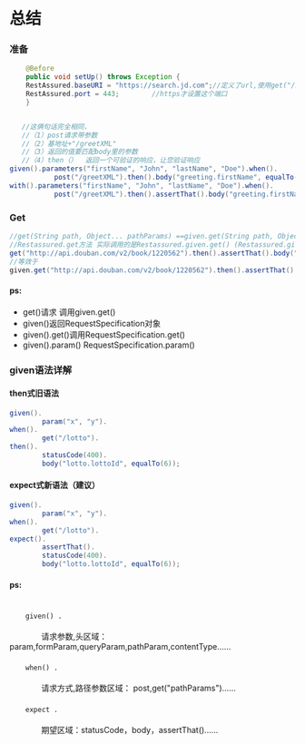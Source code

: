 
# 总结

### 准备
```Java        
    @Before
    public void setUp() throws Exception {
    RestAssured.baseURI = "https://search.jd.com";//定义了url,使用get("/xxx")就可以不写出完整的地址                
    RestAssured.port = 443;        //https才设置这个端口
    }
 ```
```Java 

   //这俩句话完全相同，
   //（1）post请求带参数
   //（2）基地址+"/greetXML"
   //（3）返回的值要匹配body里的参数
   //（4）then（）  返回一个可验证的响应，让您验证响应
given().parameters("firstName", "John", "lastName", "Doe").when().
           post("/greetXML").then().body("greeting.firstName", equalTo("John"));
with().parameters("firstName", "John", "lastName", "Doe").when().
           post("/greetXML").then().assertThat().body("greeting.firstName", equalTo("John"));
```
### Get

```Java
//get(String path, Object... pathParams) ==given.get(String path, Object... pathParams)
//Restassured.get方法 实际调用的是Restassured.given.get() (Restassured.given返回的RequestSpecification对象)
get("http://api.douban.com/v2/book/1220562").then().assertThat().body("code", equalTo(100));
//等效于
given.get("http://api.douban.com/v2/book/1220562").then().assertThat().body("code", equalTo(100))

``` 
#### ps:
 * get()请求  调用given.get()
 * given()返回RequestSpecification对象
 * given().get()调用RequestSpecification.get()
 * given().param() RequestSpecification.param()
 
### given语法详解

#### then式旧语法
```Java
given().
        param("x", "y").
when().
        get("/lotto").
then().
        statusCode(400).
        body("lotto.lottoId", equalTo(6));
```
#### expect式新语法（建议）
```Java
given().
        param("x", "y").
when().
        get("/lotto").
expect().
        assertThat().
        statusCode(400).
        body("lotto.lottoId", equalTo(6));
```
#### ps:

<br>　　`given() .`</br>
<br>　　　　请求参数,头区域：param,formParam,queryParam,pathParam,contentType...... </br>
<br>　　`when() .  `</br> 
<br>　　　　请求方式,路径参数区域：  post,get("pathParams")......</br>
<br>　　`expect . `</br>
<br>　　　　期望区域：statusCode，body，assertThat()......</br>

